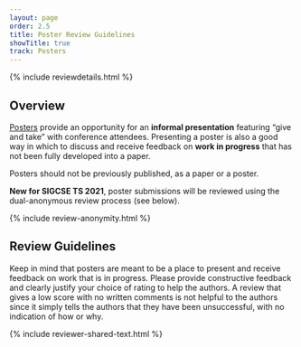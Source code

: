 ```yaml
---
layout: page
order: 2.5
title: Poster Review Guidelines
showTitle: true
track: Posters
---
```


{% include reviewdetails.html %}

## Overview

[Posters](/authors/posters) provide an opportunity for an **informal presentation** featuring “give and take” with conference attendees. Presenting a poster is also a good way in which to discuss and receive feedback on **work in progress** that has not been fully developed into a paper.

Posters should not be previously published, as a paper or a poster.

**New for SIGCSE TS 2021**, poster submissions will be reviewed using the dual-anonymous review process (see below).

{% include review-anonymity.html %}

## Review Guidelines

Keep in mind that posters are meant to be a place to present and receive feedback on work that is in progress. Please provide constructive feedback and clearly justify your choice of rating to help the authors. A review that gives a low score with no written comments is not helpful to the authors since it simply tells the authors that they have been unsuccessful, with no indication of how or why.


{% include reviewer-shared-text.html %}
